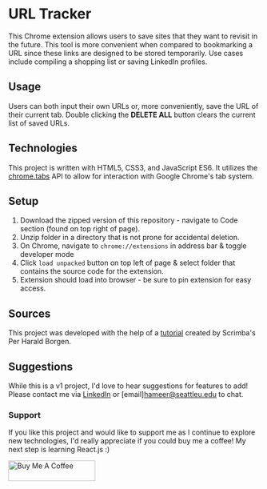 # URL Tracker

This Chrome extension allows users to save sites that they want to revisit in the future. This tool is more convenient when compared to bookmarking a URL since these links are designed to be stored temporarily. Use cases include compiling a shopping list or saving LinkedIn profiles.

## Usage

Users can both input their own URLs or, more conveniently, save the URL of their current tab. Double clicking the **DELETE ALL** button clears the current list of saved URLs.

## Technologies

This project is written with HTML5, CSS3, and JavaScript ES6. It utilizes the [chrome.tabs](https://developer.chrome.com/docs/extensions/reference/tabs/) API to allow for interaction with Google Chrome's tab system.

## Setup

1. Download the zipped version of this repository - navigate to Code section (found on top right of page).
2. Unzip folder in a directory that is not prone for accidental deletion.
3. On Chrome, navigate to `chrome://extensions` in address bar & toggle developer mode
4. Click `load unpacked` button on top left of page & select folder that contains the source code for the extension.
5. Extension should load into browser - be sure to pin extension for easy access.

## Sources

This project was developed with the help of a [tutorial](https://www.youtube.com/watch?v=jS4aFq5-91M) created by Scrimba's Per Harald Borgen.

## Suggestions

While this is a v1 project, I'd love to hear suggestions for features to add! Please contact me via [LinkedIn](https://www.linkedin.com/in/haashameer/) or [email]<hameer@seattleu.edu> to chat.

### Support

If you like this project and would like to support me as I continue to explore new technologies, I'd really appreciate if you could buy me a coffee! My next step is learning React.js :)

<a href="https://www.buymeacoffee.com/haashimameer" target="_blank"><img src="https://cdn.buymeacoffee.com/buttons/default-orange.png" alt="Buy Me A Coffee" height="41" width="174"></a>
